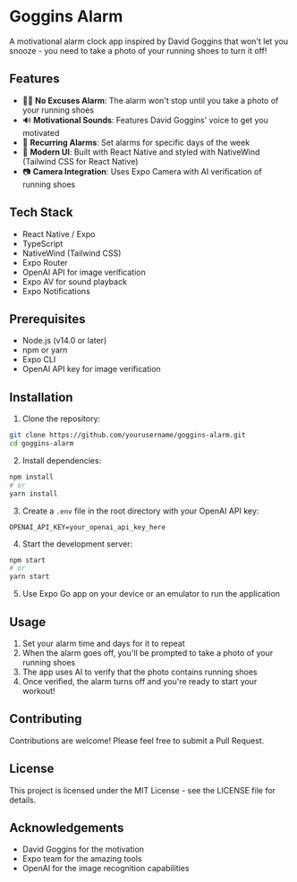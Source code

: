 # Goggins Alarm

A motivational alarm clock app inspired by David Goggins that won't let you snooze - you need to take a photo of your running shoes to turn it off!

## Features

- 🏃‍♂️ **No Excuses Alarm**: The alarm won't stop until you take a photo of your running shoes
- 🔊 **Motivational Sounds**: Features David Goggins' voice to get you motivated
- 📅 **Recurring Alarms**: Set alarms for specific days of the week
- 📱 **Modern UI**: Built with React Native and styled with NativeWind (Tailwind CSS for React Native)
- 📷 **Camera Integration**: Uses Expo Camera with AI verification of running shoes

## Tech Stack

- React Native / Expo
- TypeScript
- NativeWind (Tailwind CSS)
- Expo Router
- OpenAI API for image verification
- Expo AV for sound playback
- Expo Notifications

## Prerequisites

- Node.js (v14.0 or later)
- npm or yarn
- Expo CLI
- OpenAI API key for image verification

## Installation

1. Clone the repository:
```bash
git clone https://github.com/yourusername/goggins-alarm.git
cd goggins-alarm
```

2. Install dependencies:
```bash
npm install
# or
yarn install
```

3. Create a `.env` file in the root directory with your OpenAI API key:
```
OPENAI_API_KEY=your_openai_api_key_here
```

4. Start the development server:
```bash
npm start
# or
yarn start
```

5. Use Expo Go app on your device or an emulator to run the application

## Usage

1. Set your alarm time and days for it to repeat
2. When the alarm goes off, you'll be prompted to take a photo of your running shoes
3. The app uses AI to verify that the photo contains running shoes
4. Once verified, the alarm turns off and you're ready to start your workout!

## Contributing

Contributions are welcome! Please feel free to submit a Pull Request.

## License

This project is licensed under the MIT License - see the LICENSE file for details.

## Acknowledgements

- David Goggins for the motivation
- Expo team for the amazing tools
- OpenAI for the image recognition capabilities 